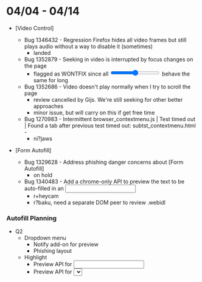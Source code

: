 # 04/04 - 04/14

- [Video Control]
  - Bug 1346432 - Regression Firefox hides all video frames but still plays audio without a way to disable it (sometimes)
    - landed
  - Bug 1352879 - Seeking in video is interrupted by focus changes on the page
    - flagged as WONTFIX since all <input type="range"> behave the same for long
  - Bug 1352686 - Video doesn't play normally when I try to scroll the page
    - review cancelled by Gijs. We're still seeking for other better approaches
    - minor issue, but will carry on this if get free time
  - Bug 1270983 - Intermittent browser_contextmenu.js | Test timed out | Found a tab after previous test timed out: subtst_contextmenu.html -
    - ni?jaws

- [Form Autofill]
  - Bug 1329628 - Address phishing danger concerns about [Form Autofill]
    - on hold
  - Bug 1340483 - Add a chrome-only API to preview the text to be auto-filled in an <input>
    - r+heycam
    - r?baku, need a separate DOM peer to review .webidl


### Autofill Planning ###

- Q2
  - Dropdown menu
    - Notify add-on for preview
    - Phishing layout
  - Highlight
    - Preview API for <input>
    - Preview API for <select>
